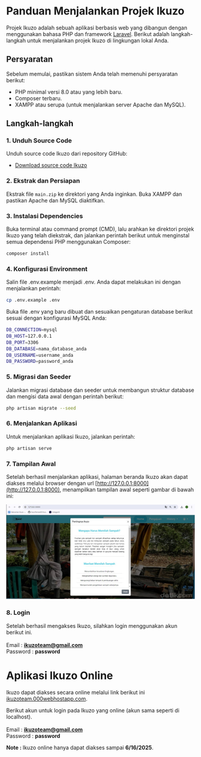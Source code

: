 # Panduan Menjalankan Projek Ikuzo

Projek Ikuzo adalah sebuah aplikasi berbasis web yang dibangun dengan menggunakan bahasa PHP dan framework [Laravel](https://laravel.com/docs). Berikut adalah langkah-langkah untuk menjalankan projek Ikuzo di lingkungan lokal Anda.

## Persyaratan

Sebelum memulai, pastikan sistem Anda telah memenuhi persyaratan berikut:

- PHP minimal versi 8.0 atau yang lebih baru.
- Composer terbaru.
- XAMPP atau serupa (untuk menjalankan server Apache dan MySQL).

## Langkah-langkah

### 1. Unduh Source Code

Unduh source code Ikuzo dari repository GitHub:

- [Download source code Ikuzo](https://github.com/IkuzoTemera03/ikuzoteam/archive/refs/heads/main.zip)

### 2. Ekstrak dan Persiapan

Ekstrak file `main.zip` ke direktori yang Anda inginkan. Buka XAMPP dan pastikan Apache dan MySQL diaktifkan.

### 3. Instalasi Dependencies

Buka terminal atau command prompt (CMD), lalu arahkan ke direktori projek Ikuzo yang telah diekstrak, dan jalankan perintah berikut untuk menginstal semua dependensi PHP menggunakan Composer:

```bash
composer install
```

### 4. Konfigurasi Environment

Salin file .env.example menjadi .env. Anda dapat melakukan ini dengan menjalankan perintah:

```bash
cp .env.example .env
```

Buka file .env yang baru dibuat dan sesuaikan pengaturan database berikut sesuai dengan konfigurasi MySQL Anda:

```bash
DB_CONNECTION=mysql
DB_HOST=127.0.0.1
DB_PORT=3306
DB_DATABASE=nama_database_anda
DB_USERNAME=username_anda
DB_PASSWORD=password_anda
```

### 5. Migrasi dan Seeder

Jalankan migrasi database dan seeder untuk membangun struktur database dan mengisi data awal dengan perintah berikut:

```bash
php artisan migrate --seed
```

### 6. Menjalankan Aplikasi

Untuk menjalankan aplikasi Ikuzo, jalankan perintah:

```bash
php artisan serve
```


### 7. Tampilan Awal

Setelah berhasil menjalankan aplikasi, halaman beranda Ikuzo akan dapat diakses melalui browser dengan url [http://127.0.0.1:8000](http://127.0.0.1:8000), menampilkan tampilan awal seperti gambar di bawah ini:

<img src="https://github.com/IkuzoTemera03/ikuzoteam/blob/main/documentation/images/tampilan-awal.jpg" alt="Hasil running Ikuzo">

### 8. Login

Setelah berhasil mengakses Ikuzo, silahkan login menggunakan akun berikut ini. <br> <br>
Email : <b>ikuzoteam@gmail.com</b> <br>
Password : <b>password</b>

# Aplikasi Ikuzo Online

Ikuzo dapat diakses secara online melalui link berikut ini [ikuzoteam.000webhostapp.com](https://ikuzoteam.000webhostapp.com/). 

Berikut akun untuk login pada Ikuzo yang online (akun sama seperti di localhost). <br> <br>
Email : <b>ikuzoteam@gmail.com</b> <br>
Password : <b>password</b>

<b>Note : </b>Ikuzo online hanya dapat diakses sampai <b>6/16/2025</b>.